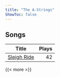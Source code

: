 ```yaml
---
title: "The A-Strings"
ShowToc: false
---
```


## Songs
Title | Plays 
----- | -----: 
[Sleigh Ride](/songs/sleigh-ride) | 42

{{< more >}}